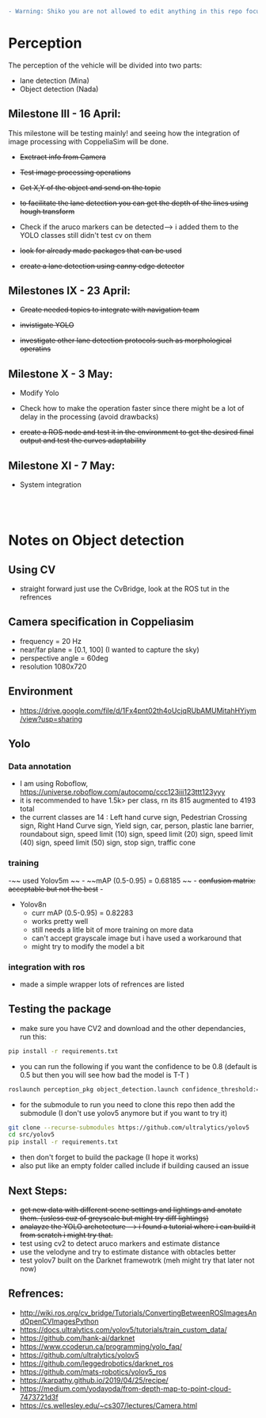 
```diff
- Warning: Shiko you are not allowed to edit anything in this repo focus on your tasks thank you.
```

# Perception
The perception of the vehicle will be divided into two parts: 
- lane detection (Mina)
- Object detection (Nada)


## Milestone III - 16 April:
This milestone will be testing mainly! and seeing how the integration of image processing with CoppeliaSim will be done.
- ~~Exctract info from Camera~~ 
- ~~Test image processing operations~~

- ~~Get X,Y of the object and send on the topic~~
- ~~to facilitate the lane detection you can get the depth of the lines using hough transform~~
- Check if the aruco markers can be detected--> i added them to the YOLO classes still didn't test cv on them 
- ~~look for already made packages that can be used~~

- ~~create a lane detection using canny edge detector~~


## Milestones IX -  23 April:
- ~~Create needed topics to integrate with navigation team~~
- ~~invistigate YOLO~~

- ~~investigate other lane detection protocols such as morphological operatins~~

## Milestone X - 3 May:
- Modify Yolo
- Check how to make the operation faster since there might be a lot of delay in the processing (avoid drawbacks)

- ~~create a ROS node and test it in the environment to get the desired final output and test the curves adaptability~~

## Milestone XI - 7 May:
- System integration

<br></br>

# Notes on Object detection
## Using CV
- straight forward just use the  CvBridge, look at the ROS tut in the refrences

## Camera specification in Coppeliasim
- frequency = 20 Hz
- near/far plane = [0.1, 100] (I wanted to capture the sky)
- perspective angle = 60deg
- resolution 1080x720

## Environment 
- https://drive.google.com/file/d/1Fx4pnt02th4oUcjqRUbAMUMitahHYjym/view?usp=sharing


## Yolo
### Data annotation
- I am using Roboflow, https://universe.roboflow.com/autocomp/ccc123iii123ttt123yyy
- it is recommended to have 1.5k> per class, rn its 815 augmented to 4193 total
- the current classes are 14 : Left hand curve sign, Pedestrian Crossing sign, Right Hand Curve sign, Yield sign, car, person, plastic lane barrier, roundabout sign, speed limit (10) sign, speed limit (20) sign, speed limit (40) sign, speed limit (50) sign, stop sign, traffic cone

### training
-~~ used Yolov5m ~~
    - ~~mAP (0.5-0.95) = 0.68185 ~~
    - ~~confusion matrix: acceptable but not the best~~
    - 
- Yolov8n
    - curr mAP (0.5-0.95) =  0.82283 
    - works pretty well
    - still needs a litle bit of more training on more data
    - can't accept grayscale image but i have used a workaround that
    - might try to modify the model a bit

### integration with ros
- made a simple wrapper lots of refrences are listed

## Testing the package
- make sure you have CV2 and download and the other dependancies, run this:
```bash
pip install -r requirements.txt
```
- you can run the following if you want the confidence to be 0.8 (default is 0.5 but then you will see how bad the model is T-T )
```bash
roslaunch perception_pkg object_detection.launch confidence_threshold:=0.8
```
- for the submodule to run you need to clone this repo then add the submodule (I don't use yolov5 anymore but if you want to try it)
```bash
git clone --recurse-submodules https://github.com/ultralytics/yolov5
cd src/yolov5
pip install -r requirements.txt
```
- then don't forget to build the package (I hope it works)
- also put like an empty folder called include if building caused an issue

## Next Steps:
- ~~get new data with different scene settings and lightings and anotate them. (usless cuz of greyscale but might try diff lightings)~~
- ~~analayze the YOLO archetecture --> i found a tutorial where i can build it from scratch i might try that.~~
- test using cv2 to detect aruco markers and estimate distance
- use the velodyne and try to estimate distance with obtacles better 
- test yolov7 built on the Darknet framewotrk (meh might try that later not now)


## Refrences:
- http://wiki.ros.org/cv_bridge/Tutorials/ConvertingBetweenROSImagesAndOpenCVImagesPython
- https://docs.ultralytics.com/yolov5/tutorials/train_custom_data/
- https://github.com/hank-ai/darknet
- https://www.ccoderun.ca/programming/yolo_faq/
- https://github.com/ultralytics/yolov5
- https://github.com/leggedrobotics/darknet_ros
- https://github.com/mats-robotics/yolov5_ros
- https://karpathy.github.io/2019/04/25/recipe/
- https://medium.com/yodayoda/from-depth-map-to-point-cloud-7473721d3f
- https://cs.wellesley.edu/~cs307/lectures/Camera.html


